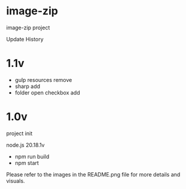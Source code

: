 # image-zip

image-zip project

Update History

# 1.1v

-   gulp resources remove
-   sharp add
-   folder open checkbox add

# 1.0v

project init

node.js 20.18.1v

-   npm run build
-   npm start

Please refer to the images in the README.png file for more details and visuals.
